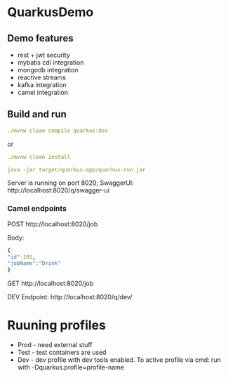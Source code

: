 # QuarkusDemo


## Demo features

- rest + jwt security
- mybatis cdi integration
- mongodb integration
- reactive streams
- kafka integration
- camel integration

## Build and run

```yaml
./mvnw clean compile quarkus:dev
```
or
```yaml
./mvnw clean install

java -jar target/quarkus-app/quarkus-run.jar
```

Server is running on port 8020;
SwaggerUI: http://localhost:8020/q/swagger-ui

### Camel endpoints

POST http://localhost:8020/job

Body:
```yaml
{
"id":101,
"jobName":"Drink"
}
```

GET http://localhost:8020/job

DEV Endpoint: http://localhost:8020/q/dev/

# Ruuning profiles

- Prod - need external stuff
- Test - test containers are used
- Dev - dev profile with dev tools enabled.
 To active profile via cmd: run with -Dquarkus.profile=profile-name
